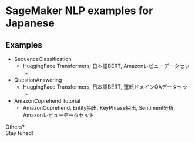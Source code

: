# SageMaker NLP examples for Japanese



## Examples
- SequenceClassification
  - HuggingFace Transformers, 日本語BERT, Amazonレビューデータセット
- QuestionAnswering
  - HuggingFace Transformers, 日本語BERT, 運転ドメインQAデータセット
- AmazonCoprehend_tutorial
  - AmazonCoprehend, Entity抽出, KeyPhrase抽出, Sentiment分析, Amazonレビューデータセット

Others?    
Stay tuned!
